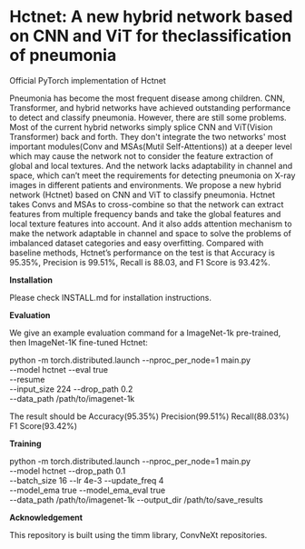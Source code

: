 # Hctnet: A new hybrid network based on CNN and ViT for theclassification of pneumonia

Official PyTorch implementation of Hctnet

Pneumonia has become the most frequent disease among children. CNN, Transformer, and hybrid networks have achieved outstanding performance to detect and classify pneumonia. However, there are still some problems. Most of the current hybrid networks simply splice CNN and ViT(Vision Transformer) back and forth. They don't integrate the two networks' most important modules(Conv and MSAs(Mutil Self-Attentions)) at a deeper level which may cause the network not to consider the feature extraction of global and local textures. And the network lacks adaptability in channel and space, which can’t meet the requirements for detecting pneumonia on X-ray images in different patients and environments. We propose a new hybrid network (Hctnet) based on CNN and ViT to classify pneumonia. Hctnet takes Convs and MSAs to cross-combine so that the network can extract features from multiple frequency bands and take the global features and local texture features into account. And it also adds attention mechanism to make the network adaptable in channel and space to solve the problems of imbalanced dataset categories and easy overfitting. Compared with baseline methods, Hctnet’s performance on the test is that Accuracy is 95.35%, Precision is 99.51%, Recall is 88.03, and F1 Score is 93.42%.

**Installation**

Please check INSTALL.md for installation instructions.


**Evaluation**

We give an example evaluation command for a ImageNet-1k pre-trained, then ImageNet-1K fine-tuned Hctnet:


python -m torch.distributed.launch --nproc_per_node=1 main.py \
--model hctnet --eval true \
--resume  \
--input_size 224 --drop_path 0.2 \
--data_path /path/to/imagenet-1k

The result should be
Accuracy(95.35%)	Precision(99.51%)	Recall(88.03%)	F1 Score(93.42%)

**Training**

python -m torch.distributed.launch --nproc_per_node=1 main.py \
--model hctnet --drop_path 0.1 \
--batch_size 16 --lr 4e-3 --update_freq 4 \
--model_ema true --model_ema_eval true \
--data_path /path/to/imagenet-1k 
--output_dir /path/to/save_results

**Acknowledgement**

This repository is built using the timm library, ConvNeXt repositories.

